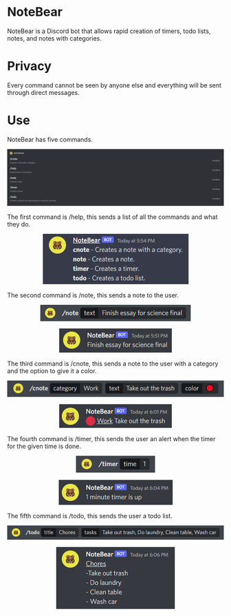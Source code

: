 # NoteBear
NoteBear is a Discord bot that allows rapid creation of timers, todo lists, notes, and notes with categories.
# Privacy
Every command cannot be seen by anyone else and everything will be sent through direct messages.
# Use
NoteBear has five commands.
<p align="center">
<img src="images/image1.png">
</p>
The first command is /help, this sends a list of all the commands and what they do.
<p align="center">
<img src="images/image2.png">
</p>
The second command is /note, this sends a note to the user.
<p align="center">
<img src="images/image3.png">
</p>
<p align="center">
<img src="images/image4.png">
</p>
The third command is /cnote, this sends a note to the user with a category and the option to give it a color.
<p align="center">
<img src="images/image6.png">
</p>
<p align="center">
<img src="images/image7.png">
</p>
The fourth command is /timer, this sends the user an alert when the timer for the given time is done.
<p align="center">
<img src="images/image8.png">
</p>
<p align="center">
<img src="images/image9.png">
</p>
The fifth command is /todo, this sends the user a todo list.
<p align="center">
<img src="images/image10.png">
</p>
<p align="center">
<img src="images/image11.png">
</p>

